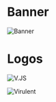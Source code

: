 # Banner
![Banner](https://i.imgur.com/1gqzxVd.png)

# Logos
![V.JS](https://i.imgur.com/HPH5SEa.png)

![Virulent](https://i.imgur.com/zRvSITg.png)
